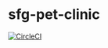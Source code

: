 # sfg-pet-clinic

[![CircleCI](https://dl.circleci.com/status-badge/img/gh/Vermakovich/sfg-pet-clinic/tree/main.svg?style=svg)](https://dl.circleci.com/status-badge/redirect/gh/Vermakovich/sfg-pet-clinic/tree/main)